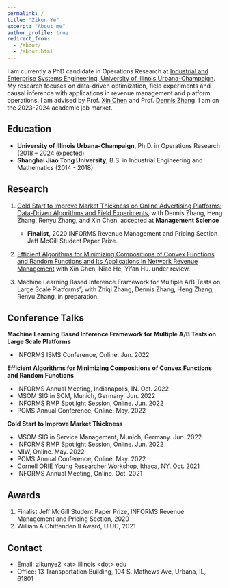 ```yaml
---
permalink: /
title: "Zikun Ye"
excerpt: "About me"
author_profile: true
redirect_from: 
  - /about/
  - /about.html
---
```


I am currently a PhD candidate in Operations Research at [Industrial and Enterprise Systems Engineering, University of Illinois Urbana-Champaign](https://ise.illinois.edu). My research focuses on data-driven optimization, field experiments and causal inference with applications in revenue management and platform operations. I am advised by Prof. [Xin Chen](https://ise.illinois.edu/directory/profile/xinchen) and Prof. [Dennis Zhang](http://denniszhang.org). I am on the 2023-2024 academic job market. 

## Education

- **University of Illinois Urbana-Champaign**, Ph.D. in Operations Research (2018 – 2024 expected)
- **Shanghai Jiao Tong University**, B.S. in Industrial Engineering and Mathematics (2014 - 2018)

## Research

1. [Cold Start to Improve Market Thickness on Online Advertising Platforms: Data-Driven Algorithms and Field Experiments](https://papers.ssrn.com/sol3/papers.cfm?abstract_id=3702786), with Dennis Zhang, Heng Zhang, Renyu Zhang, and Xin Chen. accepted at **Management Science**
   -    **Finalist,** 2020 INFORMS Revenue Management and Pricing Section Jeff McGill Student Paper Prize.

2. [Efficient Algorithms for Minimizing Compositions of Convex Functions and Random Functions and Its Applications in Network Revenue Management](https://papers.ssrn.com/sol3/papers.cfm?abstract_id=4099814) with Xin Chen, Niao He, Yifan Hu. under review.

3. Machine Learning Based Inference Framework for Multiple A/B Tests on Large Scale Platforms”, with Zhiqi Zhang, Dennis Zhang, Heng Zhang, Renyu Zhang, in preparation.


## Conference Talks
**Machine Learning Based Inference Framework for Multiple A/B Tests on Large Scale Platforms**
- INFORMS ISMS Conference, Online. Jun. 2022


**Efficient Algorithms for Minimizing Compositions of Convex Functions and Random Functions**
- INFORMS Annual Meeting, Indianapolis, IN. Oct. 2022 
- MSOM SIG in SCM, Munich, Germany. Jun. 2022
- INFORMS RMP Spotlight Session, Online. Jun. 2022
- POMS Annual Conference, Online. May. 2022

**Cold Start to Improve Market Thickness**
- MSOM SIG in Service Management, Munich, Germany. Jun. 2022
- INFORMS RMP Spotlight Session, Online. Jun. 2022
- MIW, Online. May. 2022
- POMS Annual Conference, Online. May. 2022
- Cornell ORIE Young Researcher Workshop, Ithaca, NY. Oct. 2021
- INFORMS Annual Meeting, Online. Oct. 2021



## Awards

1. Finalist Jeff McGill Student Paper Prize, INFORMS Revenue Management and Pricing Section, 2020
2. William A Chittenden II Award, UIUC, 2021


## Contact
   - Email: zikunye2 \<at\> illinois \<dot\> edu
   - Office: 13 Transportation Building, 104 S. Mathews Ave, Urbana, IL, 61801
